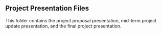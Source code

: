 ## Project Presentation Files
This folder contains the project proposal presentation, mid-term project update presentation, and the final project presentation.
